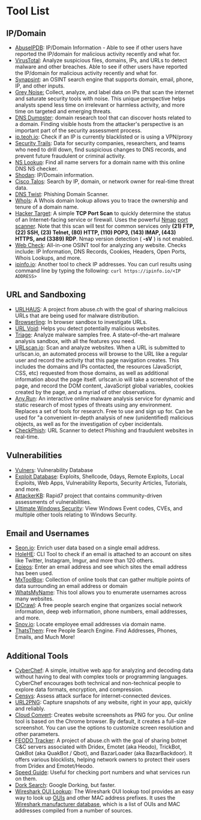 # Tool List

## IP/Domain

* [AbuseIPDB](https://www.abuseipdb.com/): IP/Domain Information - Able to see if other users have reported the IP/domain for malicious activity recently and what for.
* [VirusTotal](https://www.virustotal.com/gui/home/upload): Analyze suspicious files, domains, IPs, and URLs to detect malware and other breaches. Able to see if other users have reported the IP/domain for malicious activity recently and what for.
* [Synapsint](https://synapsint.com/index.php): an OSINT search engine that supports domain, email, phone, IP, and other inputs.
* [Grey Noise:](https://www.greynoise.io/) Collect, analyze, and label data on IPs that scan the internet and saturate security tools with noise. This unique perspective helps analysts spend less time on irrelevant or harmless activity, and more time on targeted and emerging threats.&#x20;
* [DNS Dumpster](https://dnsdumpster.com/): domain research tool that can discover hosts related to a domain. Finding visible hosts from the attacker's perspective is an important part of the security assessment process.
* [ip.teoh.io](https://ip.teoh.io/vpn-detection): Check if an IP is currently blacklisted or is using a VPN/proxy
* [Security Trails](https://securitytrails.com/dns-trails): Data for security companies, researchers, and teams who need to drill down, find suspicious changes to DNS records, and prevent future fraudulent or criminal activity.
* [NS Lookup](https://www.nslookup.io/ns-lookup/): Find all name servers for a domain name with this online DNS NS checker.
* [Shodan](https://www.shodan.io/): IP/Domain information.
* [Cisco Talos](https://talosintelligence.com/): Search by IP, domain, or network owner for real-time threat data.
* [DNS Twist](https://dnstwist.it/): Phishing Domain Scanner.
* [WhoIs](https://www.whois.com/whois): A Whois domain lookup allows you to trace the ownership and tenure of a domain name.
* [Hacker Target](https://hackertarget.com/tcp-port-scan/): A simple **TCP Port Scan** to quickly determine the status of an Internet-facing service or firewall. Uses the powerful [Nmap](https://nmap.org/) [port scanner](https://hackertarget.com/port-scanner/). Note that this scan will test for common services only **(21) FTP, (22) SSH, (23) Telnet, (80) HTTP, (110) POP3, (143) IMAP, (443) HTTPS, and (3389) RDP**. Nmap version detection ( **-sV** ) is not enabled.
* [Web Check](https://web-check.as93.net/): All-in-one OSINT tool for analyzing any website. Checks include: IP Information, DNS Records, Cookies, Headers, Open Ports, Whois Lookups, and more.
* [ipinfo.io](https://ipinfo.io/): Another tool to check IP addresses. You can curl results using command line by typing the following: `curl https://ipinfo.io/<IP ADDRESS>`

## URL and Sandboxing

* [URLHAUS](https://urlhaus.abuse.ch/browse/): A project from abuse.ch with the goal of sharing malicious URLs that are being used for malware distribution.
* [Browserling](https://www.browserling.com/): In browser sandbox to investigate URLs.
* [URL Void](https://www.urlvoid.com/): Helps you detect potentially malicious websites.
* [Triage](https://tria.ge/): Analyze malware samples free. A state–of–the–art malware analysis sandbox, with all the features you need.
* [URLscan.io](https://urlscan.io/): Scan and analyze websites. When a URL is submitted to urlscan.io, an automated process will browse to the URL like a regular user and record the activity that this page navigation creates. This includes the domains and IPs contacted, the resources (JavaScript, CSS, etc) requested from those domains, as well as additional information about the page itself. urlscan.io will take a screenshot of the page, and record the DOM content, JavaScript global variables, cookies created by the page, and a myriad of other observations.
* [Any.Run](https://any.run):  An interactive online malware analysis service for dynamic and static research of most types of threats using any environment. Replaces a set of tools for research. Free to use and sign up for. Can be used for "a convenient in-depth analysis of new (unidentified) malicious objects, as well as for the investigation of cyber incidentals.
* [CheckPhish](https://app.checkphish.ai/bulkscan): URL Scanner to detect Phishing and fraudulent websites in real-time.&#x20;

## Vulnerabilities

* [Vulners](https://vulners.com/search): Vulnerability Database
* [Exploit Database](https://www.exploit-db.com/): Exploits, Shellcode, 0days, Remote Exploits, Local Exploits, Web Apps, Vulnerability Reports, Security Articles, Tutorials, and more.
* [AttackerKB](https://attackerkb.com/): Rapid7 project that contains community-driven assessments of vulnerabilities.
* [Ultimate Windows Security](https://www.ultimatewindowssecurity.com/): View Windows Event codes, CVEs, and multiple other tools relating to Windows Security.

## Email and Usernames

* [Seon.io](https://seon.io/fraud-detection-services/#email-analysis-module):  Enrich user data based on a single email address.
* [HoleHE](https://github.com/megadose/holehe):  CLI Tool to check if an email is attached to an account on sites like Twitter, Instagram, Imgur, and more than 120 others.
* [Epieos](https://epieos.com/): Enter an email address and see which sites the email address has been used.&#x20;
* [MxToolBox](https://mxtoolbox.com/): Collection of online tools that can gather multiple points of data surrounding an email address or domain
* [WhatsMyName](https://whatsmyname.app/): This tool allows you to enumerate usernames across many websites.
* [IDCrawl](https://www.idcrawl.com/): A free people search engine that organizes social network information, deep web information, phone numbers, email addresses, and more.
* [Snov.io](https://snov.io/email-finder): Locate employee email addresses via domain name.&#x20;
* [ThatsThem](https://thatsthem.com/): Free People Search Engine. Find Addresses, Phones, Emails, and Much More!

## Additional Tools

* [CyberChef](https://gchq.github.io/CyberChef/): A simple, intuitive web app for analyzing and decoding data without having to deal with complex tools or programming languages. CyberChef encourages both technical and non-technical people to explore data formats, encryption, and compression.
* [Censys](https://search.censys.io/): Assess attack surface for internet-connected devices.
* [URL2PNG](https://www.url2png.com/): Capture snapshots of any website, right in your app, quickly and reliably.
* [Cloud Convert](https://cloudconvert.com/website-png-screenshot): Creates website screenshots as PNG for you. Our online tool is based on the Chrome browser. By default, it creates a full-size screenshot. You can use the options to customize screen resolution and other parameters.
* [FEODO Tracker](https://feodotracker.abuse.ch/): A project of abuse.ch with the goal of sharing botnet C\&C servers associated with Dridex, Emotet (aka Heodo), TrickBot, QakBot (aka QuakBot / Qbot), and BazarLoader (aka BazarBackdoor). It offers various blocklists, helping network owners to protect their users from Dridex and Emotet/Heodo.
* [Speed Guide](https://www.speedguide.net/ports.php): Useful for checking port numbers and what services run on them.
* [Dork Search](https://dorksearch.com/): Google Dorking, but faster.
* [Wireshark OUI Lookup](https://www.wireshark.org/tools/oui-lookup.html): The Wireshark OUI lookup tool provides an easy way to look up [OUIs](https://standards.ieee.org/faqs/regauth.html) and other MAC address prefixes. It uses the [Wireshark manufacturer database](https://gitlab.com/wireshark/wireshark/-/raw/master/manuf), which is a list of OUIs and MAC addresses compiled from a number of sources.
